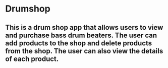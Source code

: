 # Drumshop

## This is a drum shop app that allows users to view and purchase bass drum beaters. The user can add products to the shop and delete products from the shop. The user can also view the details of each product.

### 